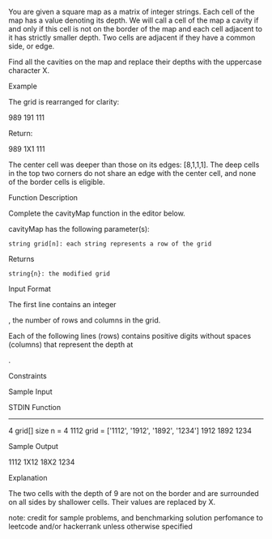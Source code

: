 You are given a square map as a matrix of integer strings. Each cell of the map has a value denoting its depth. We will call a cell of the map a cavity if and only if this cell is not on the border of the map and each cell adjacent to it has strictly smaller depth. Two cells are adjacent if they have a common side, or edge.

Find all the cavities on the map and replace their depths with the uppercase character X.

Example

The grid is rearranged for clarity:

989
191
111

Return:

989
1X1
111

The center cell was deeper than those on its edges: [8,1,1,1]. The deep cells in the top two corners do not share an edge with the center cell, and none of the border cells is eligible.

Function Description

Complete the cavityMap function in the editor below.

cavityMap has the following parameter(s):

    string grid[n]: each string represents a row of the grid

Returns

    string{n}: the modified grid

Input Format

The first line contains an integer

, the number of rows and columns in the grid.

Each of the following
lines (rows) contains positive digits without spaces (columns) that represent the depth at

.

Constraints

Sample Input

STDIN   Function
-----   --------
4       grid[] size n = 4
1112    grid = ['1112', '1912', '1892', '1234']
1912
1892
1234

Sample Output

1112
1X12
18X2
1234

Explanation

The two cells with the depth of 9 are not on the border and are surrounded on all sides by shallower cells. Their values are replaced by X. 

note: credit for sample problems, and benchmarking solution perfomance to leetcode and/or hackerrank unless otherwise specified
